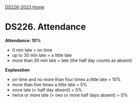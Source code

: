 [DS226-2023 Home](index.md)

# DS226. Attendance

**Attendance: 10%**

- 0 min late = on time
- up to 30 min late = a little late
- more than 30 min late = late (the half day counts as absent)

**Explanation**
- on time and no more than four times a little late = 10%
- more than five times a little late = 5%
- once late (= half day absent) = 5%
- twice or more late (= two or more half days absent) = 0%